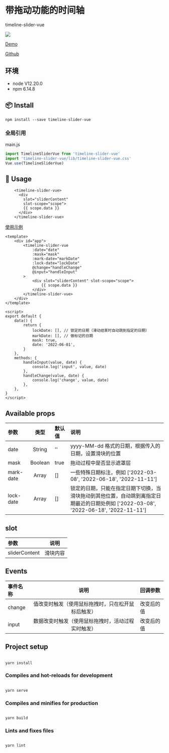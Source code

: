 # 带拖动功能的时间轴

timeline-slider-vue

![](https://tva1.sinaimg.cn/large/e6c9d24ely1h30killxsuj21ks08qq3m.jpg)

[Demo](https://liuzhenghe30265.github.io/timeline-slider-vue/)

[Github](https://github.com/liuzhenghe30265/timeline-slider-vue.git)

## 环境

-   node V12.20.0
-   npm 6.14.8

## 📦 Install

```
npm install --save timeline-slider-vue
```

### 全局引用

main.js

```js
import TimelineSliderVue from 'timeline-slider-vue'
import 'timeline-slider-vue/lib/timeline-slider-vue.css'
Vue.use(TimelineSliderVue)
```

## 🔧 Usage

```
    <timeline-slider-vue>
      <div
        slot="sliderContent"
        slot-scope="scope">
        {{ scope.data }}
      </div>
    </timeline-slider-vue>
```

[使用示例](https://github.com/liuzhenghe30265/timeline-slider-vue/blob/main/examples/App.vue)

```vue
<template>
	<div id="app">
		<timeline-slider-vue
			:date="date"
			:mask="mask"
			:mark-date="markDate"
			:lock-date="lockDate"
			@change="handleChange"
			@input="handleInput"
		>
			<div slot="sliderContent" slot-scope="scope">
				{{ scope.data }}
			</div>
		</timeline-slider-vue>
	</div>
</template>

<script>
export default {
	data() {
		return {
			lockDate: [], // 锁定的日期（滑动结束时自动跳到指定的日期）
			markDate: [], // 做标记的日期
			mask: true,
			date: '2022-06-01',
		}
	},
	methods: {
		handleInput(value, date) {
			console.log('input', value, date)
		},
		handleChange(value, date) {
			console.log('change', value, date)
		},
	},
}
</script>
```

## Available props

| **参数**  | **类型** | **默认值** | **说明**                                                                                                                              |
| :-------- | :------: | :--------- | :------------------------------------------------------------------------------------------------------------------------------------ |
| date      |  String  | ''         | yyyy-MM-dd 格式的日期，根据传入的日期，设置滑块的位置                                                                                 |
| mask      | Boolean  | true       | 拖动过程中是否显示遮罩层                                                                                                              |
| mark-date |  Array   | []         | 一些特殊日期标注，例如 ['2022-03-08', '2022-06-18', '2022-11-11']                                                                     |
| lock-date |  Array   | []         | 锁定的日期，只能在指定日期下切换，当滑块拖动到其他位置，自动跳到离指定日期最近的日期处例如 ['2022-03-08', '2022-06-18', '2022-11-11'] |

## slot

| **参数**      | **说明** |
| :------------ | :------: |
| sliderContent | 滑块内容 |

## Events

| **事件名称** |                      **说明**                      | **回调参数** |
| :----------- | :------------------------------------------------: | :----------- |
| change       | 值改变时触发（使用鼠标拖拽时，只在松开鼠标后触发） | 改变后的值   |
| input        | 数据改变时触发（使用鼠标拖拽时，活动过程实时触发） | 改变后的值   |

## Project setup

```

yarn install

```

### Compiles and hot-reloads for development

```

yarn serve

```

### Compiles and minifies for production

```

yarn build

```

### Lints and fixes files

```

yarn lint

```
